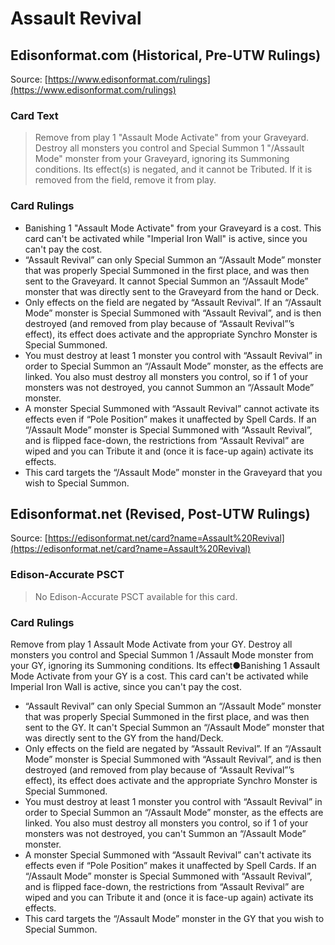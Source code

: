 # Assault Revival

## Edisonformat.com (Historical, Pre-UTW Rulings)

Source: [https://www.edisonformat.com/rulings](https://www.edisonformat.com/rulings)

### Card Text

> Remove from play 1 "Assault Mode Activate" from your Graveyard. Destroy all monsters you control and Special Summon 1 "/Assault Mode" monster from your Graveyard, ignoring its Summoning conditions. Its effect(s) is negated, and it cannot be Tributed. If it is removed from the field, remove it from play.

### Card Rulings

*   Banishing 1 "Assault Mode Activate" from your Graveyard is a cost. This card can't be activated while "Imperial Iron Wall" is active, since you can't pay the cost.
*   “Assault Revival” can only Special Summon an “/Assault Mode” monster that was properly Special Summoned in the first place, and was then sent to the Graveyard. It cannot Special Summon an “/Assault Mode” monster that was directly sent to the Graveyard from the hand or Deck.
*   Only effects on the field are negated by “Assault Revival”. If an “/Assault Mode” monster is Special Summoned with “Assault Revival”, and is then destroyed (and removed from play because of “Assault Revival”’s effect), its effect does activate and the appropriate Synchro Monster is Special Summoned.
*   You must destroy at least 1 monster you control with “Assault Revival” in order to Special Summon an “/Assault Mode” monster, as the effects are linked. You also must destroy all monsters you control, so if 1 of your monsters was not destroyed, you cannot Summon an “/Assault Mode” monster.
*   A monster Special Summoned with “Assault Revival” cannot activate its effects even if “Pole Position” makes it unaffected by Spell Cards. If an “/Assault Mode” monster is Special Summoned with “Assault Revival”, and is flipped face-down, the restrictions from “Assault Revival” are wiped and you can Tribute it and (once it is face-up again) activate its effects.
*   This card targets the “/Assault Mode” monster in the Graveyard that you wish to Special Summon.

## Edisonformat.net (Revised, Post-UTW Rulings)

Source: [https://edisonformat.net/card?name=Assault%20Revival](https://edisonformat.net/card?name=Assault%20Revival)

### Edison-Accurate PSCT

> No Edison-Accurate PSCT available for this card.

### Card Rulings

Remove from play 1 Assault Mode Activate from your GY. Destroy all monsters you control and Special Summon 1 /Assault Mode monster from your GY, ignoring its Summoning conditions. Its effect●Banishing 1 Assault Mode Activate from your GY is a cost. This card can't be activated while Imperial Iron Wall is active, since you can't pay the cost.
*   “Assault Revival” can only Special Summon an “/Assault Mode” monster that was properly Special Summoned in the first place, and was then sent to the GY. It can't Special Summon an “/Assault Mode” monster that was directly sent to the GY from the hand/Deck.
*   Only effects on the field are negated by “Assault Revival”. If an “/Assault Mode” monster is Special Summoned with “Assault Revival”, and is then destroyed (and removed from play because of “Assault Revival”’s effect), its effect does activate and the appropriate Synchro Monster is Special Summoned.
*   You must destroy at least 1 monster you control with “Assault Revival” in order to Special Summon an “/Assault Mode” monster, as the effects are linked. You also must destroy all monsters you control, so if 1 of your monsters was not destroyed, you can't Summon an “/Assault Mode” monster.
*   A monster Special Summoned with “Assault Revival” can't activate its effects even if “Pole Position” makes it unaffected by Spell Cards. If an “/Assault Mode” monster is Special Summoned with “Assault Revival”, and is flipped face-down, the restrictions from “Assault Revival” are wiped and you can Tribute it and (once it is face-up again) activate its effects.
*   This card targets the “/Assault Mode” monster in the GY that you wish to Special Summon.
            